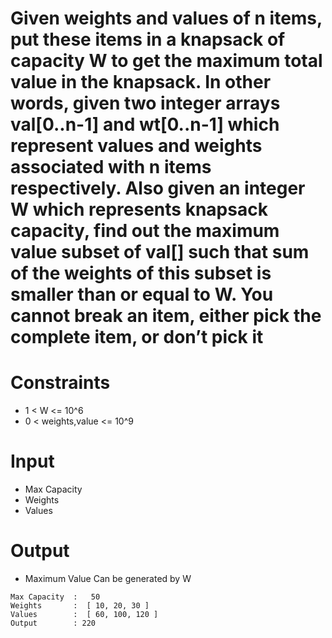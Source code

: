 # Given weights and values of n items, put these items in a knapsack of capacity W to get the maximum total value in the knapsack. In other words, given two integer arrays val[0..n-1] and wt[0..n-1] which represent values and weights associated with n items respectively. Also given an integer W which represents knapsack capacity, find out the maximum value subset of val[] such that sum of the weights of this subset is smaller than or equal to W. You cannot break an item, either pick the complete item, or don’t pick it

# Constraints

- 1 < W <= 10^6
- 0 < weights,value <= 10^9

# Input

- Max Capacity
- Weights
- Values

# Output

- Maximum Value Can be generated by W

```
Max Capacity  :   50
Weights       :  [ 10, 20, 30 ]
Values        :  [ 60, 100, 120 ]
Output        : 220

```

